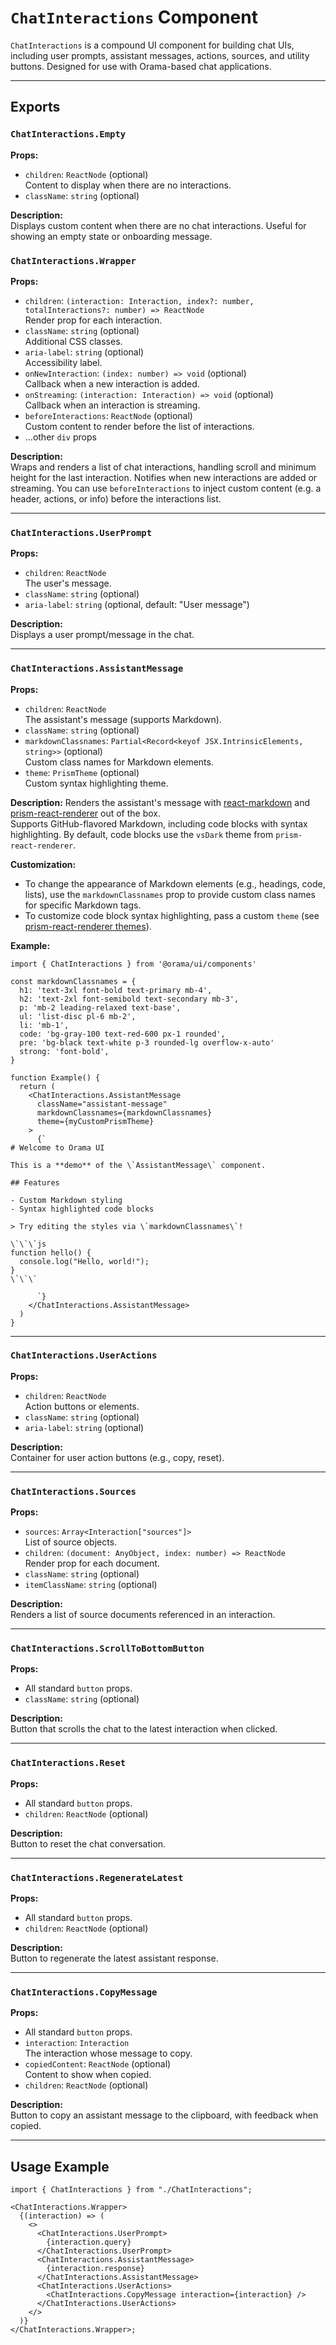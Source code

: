 # `ChatInteractions` Component

`ChatInteractions` is a compound UI component for building chat UIs, including user prompts, assistant messages, actions, sources, and utility buttons. Designed for use with Orama-based chat applications.

---

## Exports

### `ChatInteractions.Empty`

**Props:**

- `children`: `ReactNode` (optional)  
  Content to display when there are no interactions.
- `className`: `string` (optional)

**Description:**  
Displays custom content when there are no chat interactions. Useful for showing an empty state or onboarding message.

### `ChatInteractions.Wrapper`

**Props:**

- `children`: `(interaction: Interaction, index?: number, totalInteractions?: number) => ReactNode`  
  Render prop for each interaction.
- `className`: `string` (optional)  
  Additional CSS classes.
- `aria-label`: `string` (optional)  
  Accessibility label.
- `onNewInteraction`: `(index: number) => void` (optional)  
  Callback when a new interaction is added.
- `onStreaming`: `(interaction: Interaction) => void` (optional)  
  Callback when an interaction is streaming.
- `beforeInteractions`: `ReactNode` (optional)  
  Custom content to render before the list of interactions.
- ...other `div` props

**Description:**  
Wraps and renders a list of chat interactions, handling scroll and minimum height for the last interaction. Notifies when new interactions are added or streaming. You can use `beforeInteractions` to inject custom content (e.g. a header, actions, or info) before the interactions list.

---

### `ChatInteractions.UserPrompt`

**Props:**

- `children`: `ReactNode`  
  The user's message.
- `className`: `string` (optional)
- `aria-label`: `string` (optional, default: "User message")

**Description:**  
Displays a user prompt/message in the chat.

---

### `ChatInteractions.AssistantMessage`

**Props:**

- `children`: `ReactNode`  
  The assistant's message (supports Markdown).
- `className`: `string` (optional)
- `markdownClassnames`: `Partial<Record<keyof JSX.IntrinsicElements, string>>` (optional)  
  Custom class names for Markdown elements.
- `theme`: `PrismTheme` (optional)  
  Custom syntax highlighting theme.

**Description:**
Renders the assistant's message with [react-markdown](https://github.com/remarkjs/react-markdown) and [prism-react-renderer](https://github.com/FormidableLabs/prism-react-renderer) out of the box.  
Supports GitHub-flavored Markdown, including code blocks with syntax highlighting.
By default, code blocks use the `vsDark` theme from `prism-react-renderer`.

**Customization:**

- To change the appearance of Markdown elements (e.g., headings, code, lists), use the `markdownClassnames` prop to provide custom class names for specific Markdown tags.
- To customize code block syntax highlighting, pass a custom `theme` (see [prism-react-renderer themes](https://github.com/FormidableLabs/prism-react-renderer#theming)).

**Example:**

```tsx
import { ChatInteractions } from '@orama/ui/components'

const markdownClassnames = {
  h1: 'text-3xl font-bold text-primary mb-4',
  h2: 'text-2xl font-semibold text-secondary mb-3',
  p: 'mb-2 leading-relaxed text-base',
  ul: 'list-disc pl-6 mb-2',
  li: 'mb-1',
  code: 'bg-gray-100 text-red-600 px-1 rounded',
  pre: 'bg-black text-white p-3 rounded-lg overflow-x-auto'
  strong: 'font-bold',
}

function Example() {
  return (
    <ChatInteractions.AssistantMessage
      className="assistant-message"
      markdownClassnames={markdownClassnames}
      theme={myCustomPrismTheme}
    >
      {`
# Welcome to Orama UI

This is a **demo** of the \`AssistantMessage\` component.

## Features

- Custom Markdown styling
- Syntax highlighted code blocks

> Try editing the styles via \`markdownClassnames\`!

\`\`\`js
function hello() {
  console.log("Hello, world!");
}
\`\`\`

      `}
    </ChatInteractions.AssistantMessage>
  )
}
```

---

### `ChatInteractions.UserActions`

**Props:**

- `children`: `ReactNode`  
  Action buttons or elements.
- `className`: `string` (optional)
- `aria-label`: `string` (optional)

**Description:**  
Container for user action buttons (e.g., copy, reset).

---

### `ChatInteractions.Sources`

**Props:**

- `sources`: `Array<Interaction["sources"]>`  
  List of source objects.
- `children`: `(document: AnyObject, index: number) => ReactNode`  
  Render prop for each document.
- `className`: `string` (optional)
- `itemClassName`: `string` (optional)

**Description:**  
Renders a list of source documents referenced in an interaction.

---

### `ChatInteractions.ScrollToBottomButton`

**Props:**

- All standard `button` props.
- `className`: `string` (optional)

**Description:**  
Button that scrolls the chat to the latest interaction when clicked.

---

### `ChatInteractions.Reset`

**Props:**

- All standard `button` props.
- `children`: `ReactNode` (optional)

**Description:**  
Button to reset the chat conversation.

---

### `ChatInteractions.RegenerateLatest`

**Props:**

- All standard `button` props.
- `children`: `ReactNode` (optional)

**Description:**  
Button to regenerate the latest assistant response.

---

### `ChatInteractions.CopyMessage`

**Props:**

- All standard `button` props.
- `interaction`: `Interaction`  
  The interaction whose message to copy.
- `copiedContent`: `ReactNode` (optional)  
  Content to show when copied.
- `children`: `ReactNode` (optional)

**Description:**  
Button to copy an assistant message to the clipboard, with feedback when copied.

---

## Usage Example

```tsx
import { ChatInteractions } from "./ChatInteractions";

<ChatInteractions.Wrapper>
  {(interaction) => (
    <>
      <ChatInteractions.UserPrompt>
        {interaction.query}
      </ChatInteractions.UserPrompt>
      <ChatInteractions.AssistantMessage>
        {interaction.response}
      </ChatInteractions.AssistantMessage>
      <ChatInteractions.UserActions>
        <ChatInteractions.CopyMessage interaction={interaction} />
      </ChatInteractions.UserActions>
    </>
  )}
</ChatInteractions.Wrapper>;
```
